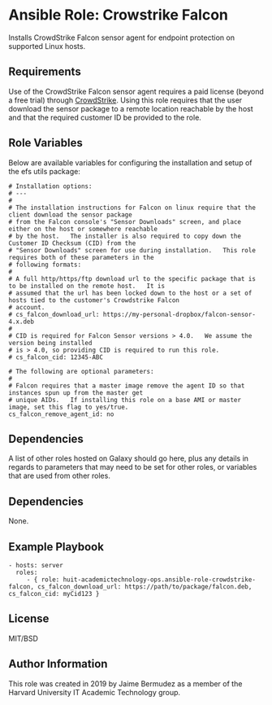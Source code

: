 # Ansible Role: Crowstrike Falcon

Installs CrowdStrike Falcon sensor agent for endpoint protection on supported Linux hosts.


## Requirements

Use of the CrowdStrike Falcon sensor agent requires a paid license (beyond a free trial) through [CrowdStrike](https://www.crowdstrike.com).   Using this role requires that the user download the sensor package to a remote location reachable by the host and that the required customer ID be provided to the role.


## Role Variables

Below are available variables for configuring the installation and setup of the efs utils package:

```
# Installation options:
# ---
#
# The installation instructions for Falcon on linux require that the client download the sensor package
# from the Falcon console's "Sensor Downloads" screen, and place either on the host or somewhere reachable
# by the host.   The installer is also required to copy down the Customer ID Checksum (CID) from the
# "Sensor Downloads" screen for use during installation.   This role requires both of these parameters in the
# following formats:
#
# A full http/https/ftp download url to the specific package that is to be installed on the remote host.   It is
# assumed that the url has been locked down to the host or a set of hosts tied to the customer's Crowdstrike Falcon
# account.
# cs_falcon_download_url: https://my-personal-dropbox/falcon-sensor-4.x.deb
#
# CID is required for Falcon Sensor versions > 4.0.   We assume the version being installed
# is > 4.0, so providing CID is required to run this role.
# cs_falcon_cid: 12345-ABC

# The following are optional parameters:
#
# Falcon requires that a master image remove the agent ID so that instances spun up from the master get
# unique AIDs.   If installing this role on a base AMI or master image, set this flag to yes/true.
cs_falcon_remove_agent_id: no
```

Dependencies
------------

A list of other roles hosted on Galaxy should go here, plus any details in regards to parameters that may need to be set for other roles, or variables that are used from other roles.

## Dependencies

None.

## Example Playbook

    - hosts: server
      roles:
         - { role: huit-academictechnology-ops.ansible-role-crowdstrike-falcon, cs_falcon_download_url: https://path/to/package/falcon.deb, cs_falcon_cid: myCid123 }

License
-------

MIT/BSD

Author Information
------------------

This role was created in 2019 by Jaime Bermudez as a member of the Harvard University IT Academic Technology group.
